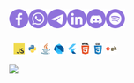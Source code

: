 <div style="text-align:center">
  <a href="https://facebook.com/uirian" target="_blank">
    <img align="left" alt="Swillzy's Facebook" width="35px" src="https://raw.githubusercontent.com/swillzy/swillzy/main/facebook.svg?" />
  </a>
  <a href="https://wa.me/5549999184109?text=Hey%2C%20Willian%21" target="_blank">
    <img align="left" alt="Swillzy's Whatsapp" width="35px" src="https://raw.githubusercontent.com/swillzy/swillzy/main/whatsapp.svg?" />
  </a>
  <a href="https://t.me/uiriansan" target="_blank">
    <img align="left" alt="Swillzy's Telegram" width="35px" src="https://raw.githubusercontent.com/swillzy/swillzy/main/telegram.svg?" />
  </a>
  <a href="https://www.linkedin.com/in/santoswillc/" target="_blank">
    <img align="left" alt="Swillzy's Linkedin" width="35px" src="https://raw.githubusercontent.com/swillzy/swillzy/main/linkedin.svg?" />
  </a>
  <a href="https://discordapp.com/users/320346503568949248" target="_blank">
    <img align="left" alt="Swillzy's Discord" width="35px" src="https://raw.githubusercontent.com/swillzy/swillzy/main/discord.svg?" />
  </a>
  <a href="https://open.spotify.com/user/williansantosnt?si=vO7adXVwQ6ig9mazSF_JKg" target="_blank">
    <img align="left" alt="Swillzy's Spotify" width="35px" src="https://raw.githubusercontent.com/swillzy/swillzy/main/spotify.svg?" />
  </a>
</div>
&nbsp;

&nbsp;

&nbsp;
<code><img height="20" src="https://raw.githubusercontent.com/github/explore/80688e429a7d4ef2fca1e82350fe8e3517d3494d/topics/javascript/javascript.png"></code>
<code><img height="20" src="https://raw.githubusercontent.com/github/explore/80688e429a7d4ef2fca1e82350fe8e3517d3494d/topics/python/python.png"></code>
<code><img height="20" src="https://raw.githubusercontent.com/github/explore/80688e429a7d4ef2fca1e82350fe8e3517d3494d/topics/java/java.png"></code>
<code><img height="20" src="https://raw.githubusercontent.com/github/explore/80688e429a7d4ef2fca1e82350fe8e3517d3494d/topics/dart/dart.png"></code>
<code><img height="20" src="https://raw.githubusercontent.com/github/explore/80688e429a7d4ef2fca1e82350fe8e3517d3494d/topics/flutter/flutter.png"></code>
<code><img height="20" src="https://raw.githubusercontent.com/github/explore/80688e429a7d4ef2fca1e82350fe8e3517d3494d/topics/html/html.png"></code>
<code><img height="20" src="https://raw.githubusercontent.com/github/explore/80688e429a7d4ef2fca1e82350fe8e3517d3494d/topics/css/css.png"></code>
<code><img height="20" src="https://raw.githubusercontent.com/github/explore/80688e429a7d4ef2fca1e82350fe8e3517d3494d/topics/git/git.png"></code>


<a href="https://github.com/swillzy?tab=repositories">
  <img align="center" src="https://github-readme-stats.vercel.app/api/top-langs/?username=swillzy&layout=compact&card_width=1000&theme=buerfy&title_color=8f72db"/>
</a>
